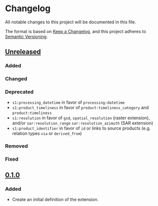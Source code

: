 # Changelog

All notable changes to this project will be documented in this file.

The format is based on [Keep a Changelog](https://keepachangelog.com/en/0.1.0/),
and this project adheres to [Semantic Versioning](https://semver.org/spec/v2.0.0.html).

## [Unreleased]

### Added

### Changed

### Deprecated

- `s1:processing_datetime` in favor of `processing:datetime`
- `s1:product_timeliness` in favor of `product:timeliness_category` and `product:timeliness`
- `s1:resolution` in favor of `gsd`, `spatial_resolution` (raster extension), and/or `sar:resolution_range` `sar:resolution_azimuth` (SAR extension)
- `s1:product_identifier` in favor of `id` or links to source products (e.g. relation types `via` or `derived_from`)

### Removed

### Fixed

## [0.1.0]

### Added

- Create an initial definition of the extension.

[Unreleased]: <https://github.com/stac-extensions/sentinel-1/compare/v0.1.0...HEAD>
[0.1.0]: <https://github.com/stac-extensions/sentinel-1/tags/v0.1.0>
